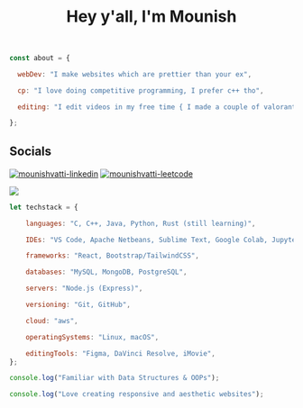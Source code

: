 
<h1 align="center">Hey y'all, I'm Mounish</h1>
<br>

```javascript
const about = {

  webDev: "I make websites which are prettier than your ex",

  cp: "I love doing competitive programming, I prefer c++ tho",

  editing: "I edit videos in my free time { I made a couple of valorant montages }"

};
```
<h2 align="left">Socials</h2>
<p align="left">  
  <a href="https://linkedin.com/in/mounish-vatti" target="blank"><img align="center" src="https://img.shields.io/badge/LinkedIn-0A66C2.svg?style=for-the-badge&logo=LinkedIn&logoColor=white" alt="mounishvatti-linkedin"/></a>
  <a href="https://leetcode.com/mounishvatti/" target="blank"><img align="center" src="https://img.shields.io/badge/LeetCode-FFA116.svg?style=for-the-badge&logo=LeetCode&logoColor=white" alt="mounishvatti-leetcode"/></a>
  
  ![](https://dcbadge.vercel.app/api/shield/767721020588556319)
</p>

```javascript
let techstack = {

    languages: "C, C++, Java, Python, Rust (still learning)",

    IDEs: "VS Code, Apache Netbeans, Sublime Text, Google Colab, Jupyter Notebook",

    frameworks: "React, Bootstrap/TailwindCSS",

    databases: "MySQL, MongoDB, PostgreSQL",

    servers: "Node.js (Express)",

    versioning: "Git, GitHub",

    cloud: "aws",

    operatingSystems: "Linux, macOS",

    editingTools: "Figma, DaVinci Resolve, iMovie",
};

console.log("Familiar with Data Structures & OOPs");

console.log("Love creating responsive and aesthetic websites");
```
